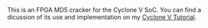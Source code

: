This is an FPGA MD5 cracker for the Cyclone V SoC. You can find a dicussion
of its use and implementation on my [Cyclone V Tutorial](http://zhehaomao.com/project/2014/01/02/fpga-series.html).
